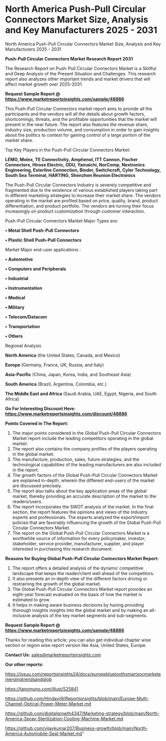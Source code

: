 # North America Push-Pull Circular Connectors Market Size, Analysis and Key Manufacturers 2025 - 2031
North America Push-Pull Circular Connectors Market Size, Analysis and Key Manufacturers 2025 - 2031

<strong>Push-Pull Circular Connectors Market Research Report 2031</strong>

The Research Report on Push-Pull Circular Connectors Market is a Skillful and Deep Analysis of the Present Situation and Challenges. This research report also analyzes other important trends and market drivers that will affect market growth over 2025-2031.

<strong>Request Sample Report @ <a href=https://www.marketreportsinsights.com/sample/48886>https://www.marketreportsinsights.com/sample/48886</a></strong>

This Push-Pull Circular Connectors market report aims to provide all the participants and the vendors will all the details about growth factors, shortcomings, threats, and the profitable opportunities that the market will present in the near future. The report also features the revenue share, industry size, production volume, and consumption in order to gain insights about the politics to contest for gaining control of a large portion of the market share.

Top Key Players in the Push-Pull Circular Connectors Market:

<strong>LEMO, Molex, TE Connectivity, Amphenol, ITT Cannon, Fischer Connectors, Hirose Electric, ODU, Yamaichi, NorComp, Nextronics Engineering, Esterline Connection, Binder, Switchcraft, Cyler Technology, South Sea Terminal, HARTING, Shenzhen Reunion Electronics</strong>

The Push-Pull Circular Connectors Industry is severely competitive and fragmented due to the existence of various established players taking part in different marketing strategies to increase their market share. The vendors operating in the market are profiled based on price, quality, brand, product differentiation, and product portfolio. The vendors are turning their focus increasingly on product customization through customer interaction.

Push-Pull Circular Connectors Market Major Types are:

<strong>•  Metal Shell Push-Pull Connectors

•  Plastic Shell Push-Pull Connectors</strong>

Market Major end-user applications :

<strong>•  Automotive

•  Computers and Peripherals

•  Industrial

•  Instrumentation

•  Medical

•  Military

•  Telecom/Datacom

•  Transportation

•  Others</strong>

Regional Analysis

</u><strong><b>North America</b></strong> (the United States, Canada, and Mexico)

<strong><b>Europe </b></strong>(Germany, France, UK, Russia, and Italy)

<strong><b>Asia-Pacific</b></strong> (China, Japan, Korea, India, and Southeast Asia)

<strong><b>South America</b></strong> (Brazil, Argentina, Colombia, etc.)

<strong><b>The Middle East and Africa</b></strong> (Saudi Arabia, UAE, Egypt, Nigeria, and South Africa)

<strong>Go For Interesting Discount Here: <a href=https://www.marketreportsinsights.com/discount/48886>https://www.marketreportsinsights.com/discount/48886</a></strong>

<strong>Points Covered in The Report:</strong>
<ol>
  <li>The major points considered in the Global Push-Pull Circular Connectors Market report include the leading competitors operating in the global market.</li>
  <li>The report also contains the company profiles of the players operating in the global market.</li>
  <li>The manufacture, production, sales, future strategies, and the technological capabilities of the leading manufacturers are also included in the report.</li>
  <li>The growth factors of the Global Push-Pull Circular Connectors Market are explained in-depth, wherein the different end-users of the market are discussed precisely.</li>
  <li>The report also talks about the key application areas of the global market, thereby providing an accurate description of the market to the readers/users.</li>
  <li>The report incorporates the SWOT analysis of the market. In the final section, the report features the opinions and views of the industry experts and professionals. The experts analyzed the export/import policies that are favorably influencing the growth of the Global Push-Pull Circular Connectors Market.</li>
  <li>The report on the Global Push-Pull Circular Connectors Market is a worthwhile source of information for every policymaker, investor, stakeholder, service provider, manufacturer, supplier, and player interested in purchasing this research document.</li>
</ol>
<strong>Reasons for Buying Global Push-Pull Circular Connectors Market Report:</strong>

<ol>
  <li>The report offers a detailed analysis of the dynamic competitive landscape that keeps the reader/client well ahead of the competitors.</li>
  <li>It also presents an in-depth view of the different factors driving or restraining the growth of the global market.</li>
  <li>The Global Push-Pull Circular Connectors Market report provides an eight-year forecast evaluated on the basis of how the market is estimated to grow.</li>
  <li>It helps in making aware business decisions by having providing thorough insights insights into the global market and by making an all-inclusive analysis of the key market segments and sub-segments.</li>
</ol>
<strong>Request Sample Report @ <a href=https://www.marketreportsinsights.com/sample/48886>https://www.marketreportsinsights.com/sample/48886</a></strong>


Thanks for reading this article; you can also get individual chapter wise section or region wise report version like Asia, United States, Europe.

<strong>Contact Us:</strong>
sales@marketreportsinsights.com

<strong>Our other reports:</strong>

<a href=https://issuu.com/reportsinsights24/docs/europebluetoothsmartsocmarketemergingtrendsandglob>https://issuu.com/reportsinsights24/docs/europebluetoothsmartsocmarketemergingtrendsandglob</a>

<a href=https://tanomuno.com/illust/525841>https://tanomuno.com/illust/525841</a>

<a href=https://github.com/Hindavii9/Reportsinsights/blob/main/Europe-Multi-Channel-Optical-Power-Meter-Market.md>https://github.com/Hindavii9/Reportsinsights/blob/main/Europe-Multi-Channel-Optical-Power-Meter-Market.md</a>

<a href=https://github.com/digitalgrowth4347/Marketing-strategy/blob/main/North-America-Spray-Sterilization-Cooling-Machine-Market.md>https://github.com/digitalgrowth4347/Marketing-strategy/blob/main/North-America-Spray-Sterilization-Cooling-Machine-Market.md</a>

<a href=https://github.com/vijaykumar207/Business-growth/blob/main/North-America-Automobile-Seal-Market.md>https://github.com/vijaykumar207/Business-growth/blob/main/North-America-Automobile-Seal-Market.md</a>"
